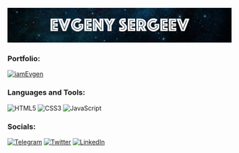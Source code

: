 ![Header](https://github.com/iamEvgen/iamEvgen/blob/main/assets/space-name.jpg)

### Portfolio:
[![iamEvgen](https://img.shields.io/badge/-iamevgen.ru-090909?style=for-the-badge&logo=logo&logoColor=27A0D9)](https://iamevgen.ru)

### Languages and Tools:
![HTML5](https://img.shields.io/badge/-HTML5-090909?style=for-the-badge&logo=HTML5&logoColor=#E34F26)
![CSS3](https://img.shields.io/badge/-CSS3-090909?style=for-the-badge&logo=JavaScript&logoColor=#1572B6)
![JavaScript](https://img.shields.io/badge/-JavaScript-090909?style=for-the-badge&logo=JavaScript&logoColor=E9D54D)



### Socials:
[![Telegram](https://img.shields.io/badge/-Telegram-090909?style=for-the-badge&logo=telegram&logoColor=27A0D9)](https://t.me/iam_evgen)
[![Twitter](https://img.shields.io/badge/-Twitter-090909?style=for-the-badge&logo=Twitter&logoColor=1C9DEB)](https://twitter.com/iam_evgen)
[![LinkedIn](https://img.shields.io/badge/-LinkedIn-090909?style=for-the-badge&logo=linkedin&logoColor=007BB6)](https://www.linkedin.com/in/evgeny-sergeev-666663106/)

